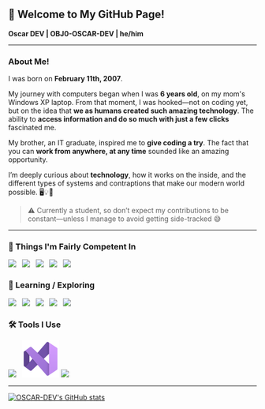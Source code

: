 ## 👋 Welcome to My GitHub Page!

**Oscar DEV | OBJ0-OSCAR-DEV | he/him**

---

### About Me!
I was born on **February 11th, 2007**.  

My journey with computers began when I was **6 years old**, on my mom's Windows XP laptop. From that moment, I was hooked—not on coding yet, but on the idea that **we as humans created such amazing technology**. The ability to **access information and do so much with just a few clicks** fascinated me.  

My brother, an IT graduate, inspired me to **give coding a try**. The fact that you can **work from anywhere, at any time** sounded like an amazing opportunity.  

I’m deeply curious about **technology**, how it works on the inside, and the different types of systems and contraptions that make our modern world possible. 🖥️💡🔧

> ⚠️ Currently a student, so don’t expect my contributions to be constant—unless I manage to avoid getting side-tracked 😅

---

### 🥇 Things I'm Fairly Competent In
<img src="https://cdn.jsdelivr.net/gh/devicons/devicon/icons/html5/html5-original.svg" height="70px" />&nbsp;&nbsp;
<img src="https://cdn.jsdelivr.net/gh/devicons/devicon/icons/css3/css3-original.svg" height="70px" />&nbsp;&nbsp;
<img src="https://cdn.jsdelivr.net/gh/devicons/devicon/icons/javascript/javascript-original.svg" height="70px" />&nbsp;&nbsp;
<img src="https://cdn.jsdelivr.net/gh/devicons/devicon/icons/php/php-original.svg" height="70px" />&nbsp;&nbsp;
<img src="https://cdn.jsdelivr.net/gh/devicons/devicon/icons/mysql/mysql-original.svg" height="70px" />


### 🚀 Learning / Exploring
<img src="https://cdn.jsdelivr.net/gh/devicons/devicon/icons/react/react-original.svg" height="70px" />&nbsp;&nbsp;
<img src="https://cdn.jsdelivr.net/gh/devicons/devicon/icons/nodejs/nodejs-original.svg" height="70px" />&nbsp;&nbsp;
<img src="https://cdn.jsdelivr.net/gh/devicons/devicon/icons/git/git-original.svg" height="70px" />&nbsp;&nbsp;
<img src="https://cdn.jsdelivr.net/gh/devicons/devicon/icons/docker/docker-original.svg" height="70px" />&nbsp;&nbsp;
<img src="https://cdn.jsdelivr.net/gh/devicons/devicon/icons/python/python-original.svg" height="70px" />

### 🛠️ Tools I Use
<img src="https://cdn.jsdelivr.net/gh/devicons/devicon/icons/vscode/vscode-original.svg" height="70px" />&nbsp;&nbsp;
<img src="Visual Studio Community.png" height="75px"/>
<img src="https://upload.wikimedia.org/wikipedia/commons/e/e6/Photopea_logo.svg" height="70px"/>&nbsp;&nbsp;

---

[![OSCAR-DEV's GitHub stats](https://github-readme-stats.vercel.app/api?username=OBJ0-OSCAR-DEV)](https://github.com/anuraghazra/github-readme-stats)

